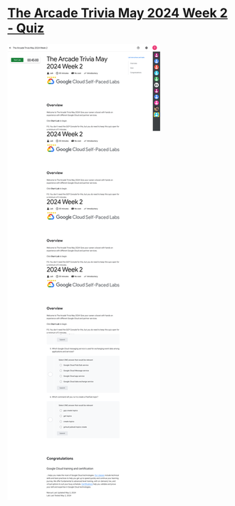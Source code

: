 # [The Arcade Trivia May 2024 Week 2 - Quiz](https://www.cloudskillsboost.google/games/5087/labs/33172)

![The Arcade Trivia May 2024 Week 2 - Quiz](The%20Arcade%20Trivia%20May%202024%20Week%202%20-%20Quiz.png)